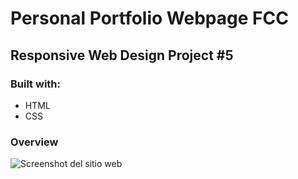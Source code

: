 # Personal Portfolio Webpage FCC

## Responsive Web Design Project #5

### Built with:

- HTML
- CSS

### Overview

![Screenshot del sitio web](https://awesomescreenshot.s3.amazonaws.com/image/1849999/6225557-65237a4ba14ffc987786cc8ca924cff3.png?X-Amz-Algorithm=AWS4-HMAC-SHA256&X-Amz-Credential=AKIAJSCJQ2NM3XLFPVKA%2F20210309%2Fus-east-1%2Fs3%2Faws4_request&X-Amz-Date=20210309T162748Z&X-Amz-Expires=28800&X-Amz-SignedHeaders=host&X-Amz-Signature=9d13aed6d6d60aa37dcfbe770363adc89f42c647aeb7f3dfbbd819b008c202c3 "Vista del sitio en desktop")
